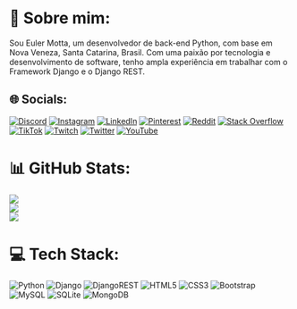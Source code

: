 # 💫 Sobre mim:
Sou Euler Motta, um desenvolvedor de back-end Python, com base em Nova Veneza, Santa Catarina, Brasil. Com uma paixão por tecnologia e desenvolvimento de software, tenho ampla experiência em trabalhar com o Framework Django e o Django REST.


## 🌐 Socials:
[![Discord](https://img.shields.io/badge/Discord-%237289DA.svg?logo=discord&logoColor=white)](https://discord.gg/https://discord.gg/GTQcTTNB) [![Instagram](https://img.shields.io/badge/Instagram-%23E4405F.svg?logo=Instagram&logoColor=white)](https://instagram.com/euler_bm2.0) [![LinkedIn](https://img.shields.io/badge/LinkedIn-%230077B5.svg?logo=linkedin&logoColor=white)](https://linkedin.com/in/euler-motta-076652232) [![Pinterest](https://img.shields.io/badge/Pinterest-%23E60023.svg?logo=Pinterest&logoColor=white)](https://pinterest.com/eullerborgesdamotta155) [![Reddit](https://img.shields.io/badge/Reddit-%23FF4500.svg?logo=Reddit&logoColor=white)](https://reddit.com/user/EulerBM) [![Stack Overflow](https://img.shields.io/badge/-Stackoverflow-FE7A16?logo=stack-overflow&logoColor=white)](https://stackoverflow.com/users/20654405) [![TikTok](https://img.shields.io/badge/TikTok-%23000000.svg?logo=TikTok&logoColor=white)](https://tiktok.com/@euler_best) [![Twitch](https://img.shields.io/badge/Twitch-%239146FF.svg?logo=Twitch&logoColor=white)](https://twitch.tv/eullerborges14) [![Twitter](https://img.shields.io/badge/Twitter-%231DA1F2.svg?logo=Twitter&logoColor=white)](https://twitter.com/BadaIZZ) [![YouTube](https://img.shields.io/badge/YouTube-%23FF0000.svg?logo=YouTube&logoColor=white)](https://youtube.com/@channel/UCoCCLEisELE8YgEmfp8zHsA) 


# 📊 GitHub Stats:
![](https://github-readme-stats.vercel.app/api?username=eulerBM&theme=highcontrast&hide_border=false&include_all_commits=false&count_private=true)<br/>
![](https://github-readme-streak-stats.herokuapp.com/?user=eulerBM&theme=highcontrast&hide_border=false)<br/>
![](https://github-readme-stats.vercel.app/api/top-langs/?username=eulerBM&theme=highcontrast&hide_border=false&include_all_commits=false&count_private=true&layout=compact)


# 💻 Tech Stack:
![Python](https://img.shields.io/badge/python-3670A0?style=for-the-badge&logo=python&logoColor=ffdd54)  ![Django](https://img.shields.io/badge/django-%23092E20.svg?style=for-the-badge&logo=django&logoColor=white) ![DjangoREST](https://img.shields.io/badge/DJANGO-REST-ff1709?style=for-the-badge&logo=django&logoColor=white&color=ff1709&labelColor=gray)  ![HTML5](https://img.shields.io/badge/html5-%23E34F26.svg?style=for-the-badge&logo=html5&logoColor=white) ![CSS3](https://img.shields.io/badge/css3-%231572B6.svg?style=for-the-badge&logo=css3&logoColor=white) ![Bootstrap](https://img.shields.io/badge/bootstrap-%23563D7C.svg?style=for-the-badge&logo=bootstrap&logoColor=white) ![MySQL](https://img.shields.io/badge/mysql-%2300f.svg?style=for-the-badge&logo=mysql&logoColor=white) ![SQLite](https://img.shields.io/badge/sqlite-%2307405e.svg?style=for-the-badge&logo=sqlite&logoColor=white) ![MongoDB](https://img.shields.io/badge/MongoDB-%234ea94b.svg?style=for-the-badge&logo=mongodb&logoColor=white)



